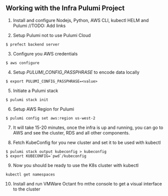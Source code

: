 ## Working with the Infra Pulumi Project

1. Install and configure Nodejs, Python, AWS CLI, kubectl HELM and Pulumi
//TODO: Add links

2. Setup Pulumi not to use Pulumi Cloud

```
$ prefect backend server
```

3. Configure you AWS credentials

```
$ aws configure 
```

4. Setup *PULUMI_CONFIG_PASSPHRASE* to encode data locally

```
$ export PULUMI_CONFIG_PASSPHRASE=<value>
```

5. Initiate a Pulumi stack

```
$ pulumi stack init
```

6. Setup AWS Region for Pulumi

```
$ pulumi config set aws:region us-west-2
```

7. It will take 15-20 minutes, once the infra is up and running, you can go to AWS and see the cluster, RDS and all other components.

8. Fetch KubeConfig for you new cluster and set it to be used with kubectl

```
$ pulumi stack output kubeconfig > kubeconfig
$ export KUBECONFIG=`pwd`/kubeconfig
```

9. Now you should be ready to use the K8s cluster with kubectl

```
kubectl get namespaces
```

10. Install and run VMWare Octant fro mthe console to get a visual interface to the cluster
 


